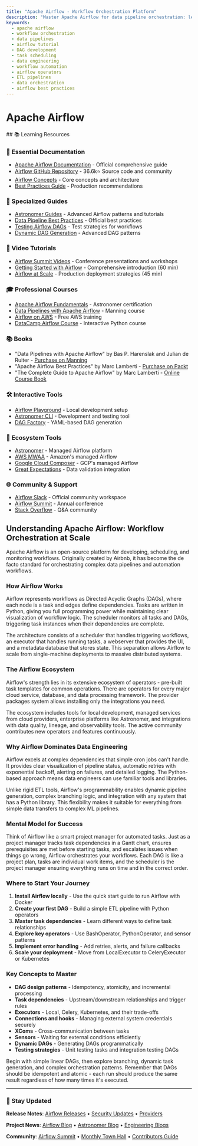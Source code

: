 ```yaml
---
title: "Apache Airflow - Workflow Orchestration Platform"
description: "Master Apache Airflow for data pipeline orchestration: learn DAG development, task scheduling, workflow automation, and production best practices for data engineering workflows."
keywords:
  - apache airflow
  - workflow orchestration
  - data pipelines
  - airflow tutorial
  - DAG development
  - task scheduling
  - data engineering
  - workflow automation
  - airflow operators
  - ETL pipelines
  - data orchestration
  - airflow best practices
---
```


# Apache Airflow

<GitHubButtons />
## 📚 Learning Resources

### 📖 Essential Documentation
- [Apache Airflow Documentation](https://airflow.apache.org/docs/) - Official comprehensive guide
- [Airflow GitHub Repository](https://github.com/apache/airflow) - 36.6k⭐ Source code and community
- [Airflow Concepts](https://airflow.apache.org/docs/apache-airflow/stable/concepts.html) - Core concepts and architecture
- [Best Practices Guide](https://airflow.apache.org/docs/apache-airflow/stable/best-practices.html) - Production recommendations

### 📝 Specialized Guides
- [Astronomer Guides](https://www.astronomer.io/guides/) - Advanced Airflow patterns and tutorials
- [Data Pipeline Best Practices](https://airflow.apache.org/docs/apache-airflow/stable/best-practices.html) - Official best practices
- [Testing Airflow DAGs](https://www.astronomer.io/guides/testing-airflow/) - Test strategies for workflows
- [Dynamic DAG Generation](https://airflow.apache.org/docs/apache-airflow/stable/howto/dynamic-dag-generation.html) - Advanced DAG patterns

### 🎥 Video Tutorials
- [Airflow Summit Videos](https://airflowsummit.org/videos/) - Conference presentations and workshops
- [Getting Started with Airflow](https://www.youtube.com/watch?v=AHMm1wfGuHE) - Comprehensive introduction (60 min)
- [Airflow at Scale](https://www.youtube.com/watch?v=kMDIbsZzJu8) - Production deployment strategies (45 min)

### 🎓 Professional Courses
- [Apache Airflow Fundamentals](https://academy.astronomer.io/astronomer-certification-apache-airflow-fundamentals) - Astronomer certification
- [Data Pipelines with Apache Airflow](https://www.manning.com/books/data-pipelines-with-apache-airflow) - Manning course
- [Airflow on AWS](https://explore.skillbuilder.aws/learn/course/external/view/elearning/10048/amazon-managed-workflows-for-apache-airflow-mwaa-getting-started) - Free AWS training
- [DataCamp Airflow Course](https://www.datacamp.com/courses/introduction-to-apache-airflow-in-python) - Interactive Python course

### 📚 Books
- "Data Pipelines with Apache Airflow" by Bas P. Harenslak and Julian de Ruiter - [Purchase on Manning](https://www.manning.com/books/data-pipelines-with-apache-airflow)
- "Apache Airflow Best Practices" by Marc Lamberti - [Purchase on Packt](https://www.packtpub.com/product/apache-airflow-best-practices/9781801077119)
- "The Complete Guide to Apache Airflow" by Marc Lamberti - [Online Course Book](https://marclamberti.com/courses/)

### 🛠️ Interactive Tools
- [Airflow Playground](https://airflow.apache.org/docs/apache-airflow/stable/start.html) - Local development setup
- [Astronomer CLI](https://www.astronomer.io/docs/astro/cli/overview) - Development and testing tool
- [DAG Factory](https://github.com/ajbosco/dag-factory) - YAML-based DAG generation

### 🚀 Ecosystem Tools
- [Astronomer](https://www.astronomer.io/) - Managed Airflow platform
- [AWS MWAA](https://aws.amazon.com/managed-workflows-for-apache-airflow/) - Amazon's managed Airflow
- [Google Cloud Composer](https://cloud.google.com/composer) - GCP's managed Airflow
- [Great Expectations](https://greatexpectations.io/) - Data validation integration

### 🌐 Community & Support
- [Airflow Slack](https://apache-airflow-slack.herokuapp.com/) - Official community workspace
- [Airflow Summit](https://airflowsummit.org/) - Annual conference
- [Stack Overflow](https://stackoverflow.com/questions/tagged/airflow) - Q&A community

## Understanding Apache Airflow: Workflow Orchestration at Scale

Apache Airflow is an open-source platform for developing, scheduling, and monitoring workflows. Originally created by Airbnb, it has become the de facto standard for orchestrating complex data pipelines and automation workflows.

### How Airflow Works
Airflow represents workflows as Directed Acyclic Graphs (DAGs), where each node is a task and edges define dependencies. Tasks are written in Python, giving you full programming power while maintaining clear visualization of workflow logic. The scheduler monitors all tasks and DAGs, triggering task instances when their dependencies are complete.

The architecture consists of a scheduler that handles triggering workflows, an executor that handles running tasks, a webserver that provides the UI, and a metadata database that stores state. This separation allows Airflow to scale from single-machine deployments to massive distributed systems.

### The Airflow Ecosystem
Airflow's strength lies in its extensive ecosystem of operators - pre-built task templates for common operations. There are operators for every major cloud service, database, and data processing framework. The provider packages system allows installing only the integrations you need.

The ecosystem includes tools for local development, managed services from cloud providers, enterprise platforms like Astronomer, and integrations with data quality, lineage, and observability tools. The active community contributes new operators and features continuously.

### Why Airflow Dominates Data Engineering
Airflow excels at complex dependencies that simple cron jobs can't handle. It provides clear visualization of pipeline status, automatic retries with exponential backoff, alerting on failures, and detailed logging. The Python-based approach means data engineers can use familiar tools and libraries.

Unlike rigid ETL tools, Airflow's programmability enables dynamic pipeline generation, complex branching logic, and integration with any system that has a Python library. This flexibility makes it suitable for everything from simple data transfers to complex ML pipelines.

### Mental Model for Success
Think of Airflow like a smart project manager for automated tasks. Just as a project manager tracks task dependencies in a Gantt chart, ensures prerequisites are met before starting tasks, and escalates issues when things go wrong, Airflow orchestrates your workflows. Each DAG is like a project plan, tasks are individual work items, and the scheduler is the project manager ensuring everything runs on time and in the correct order.

### Where to Start Your Journey
1. **Install Airflow locally** - Use the quick start guide to run Airflow with Docker
2. **Create your first DAG** - Build a simple ETL pipeline with Python operators
3. **Master task dependencies** - Learn different ways to define task relationships
4. **Explore key operators** - Use BashOperator, PythonOperator, and sensor patterns
5. **Implement error handling** - Add retries, alerts, and failure callbacks
6. **Scale your deployment** - Move from LocalExecutor to CeleryExecutor or Kubernetes

### Key Concepts to Master
- **DAG design patterns** - Idempotency, atomicity, and incremental processing
- **Task dependencies** - Upstream/downstream relationships and trigger rules
- **Executors** - Local, Celery, Kubernetes, and their trade-offs
- **Connections and hooks** - Managing external system credentials securely
- **XComs** - Cross-communication between tasks
- **Sensors** - Waiting for external conditions efficiently
- **Dynamic DAGs** - Generating DAGs programmatically
- **Testing strategies** - Unit testing tasks and integration testing DAGs

Begin with simple linear DAGs, then explore branching, dynamic task generation, and complex orchestration patterns. Remember that DAGs should be idempotent and atomic - each run should produce the same result regardless of how many times it's executed.

---

### 📡 Stay Updated

**Release Notes**: [Airflow Releases](https://github.com/apache/airflow/releases) • [Security Updates](https://airflow.apache.org/docs/apache-airflow/stable/security.html) • [Providers](https://airflow.apache.org/docs/apache-airflow-providers/packages-ref.html)

**Project News**: [Airflow Blog](https://airflow.apache.org/blog/) • [Astronomer Blog](https://www.astronomer.io/blog/) • [Engineering Blogs](https://medium.com/tag/apache-airflow)

**Community**: [Airflow Summit](https://airflowsummit.org/) • [Monthly Town Hall](https://airflow.apache.org/community/) • [Contributors Guide](https://github.com/apache/airflow/blob/main/CONTRIBUTING.rst)
